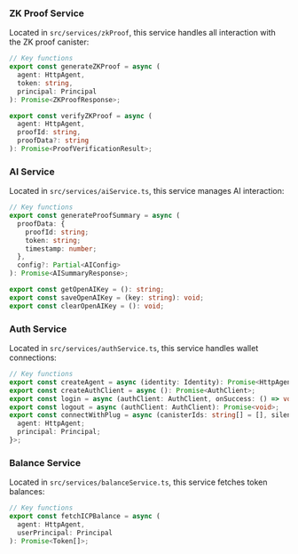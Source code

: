 ### ZK Proof Service

Located in `src/services/zkProof`, this service handles all interaction with the ZK proof canister:

```typescript
// Key functions
export const generateZKProof = async (
  agent: HttpAgent,
  token: string,
  principal: Principal
): Promise<ZKProofResponse>;

export const verifyZKProof = async (
  agent: HttpAgent,
  proofId: string,
  proofData?: string
): Promise<ProofVerificationResult>;
```

### AI Service

Located in `src/services/aiService.ts`, this service manages AI interaction:

```typescript
// Key functions
export const generateProofSummary = async (
  proofData: {
    proofId: string;
    token: string;
    timestamp: number;
  },
  config?: Partial<AIConfig>
): Promise<AISummaryResponse>;

export const getOpenAIKey = (): string;
export const saveOpenAIKey = (key: string): void;
export const clearOpenAIKey = (): void;
```

### Auth Service

Located in `src/services/authService.ts`, this service handles wallet connections:

```typescript
// Key functions
export const createAgent = async (identity: Identity): Promise<HttpAgent>;
export const createAuthClient = async (): Promise<AuthClient>;
export const login = async (authClient: AuthClient, onSuccess: () => void): Promise<void>;
export const logout = async (authClient: AuthClient): Promise<void>;
export const connectWithPlug = async (canisterIds: string[] = [], silentReconnect = false): Promise<{
  agent: HttpAgent;
  principal: Principal;
}>;
```

### Balance Service

Located in `src/services/balanceService.ts`, this service fetches token balances:

```typescript
// Key functions
export const fetchICPBalance = async (
  agent: HttpAgent,
  userPrincipal: Principal
): Promise<Token[]>;
```